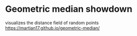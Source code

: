 # Geometric median showdown
visualizes the distance field of random points
https://martian17.github.io/geometric-median/
